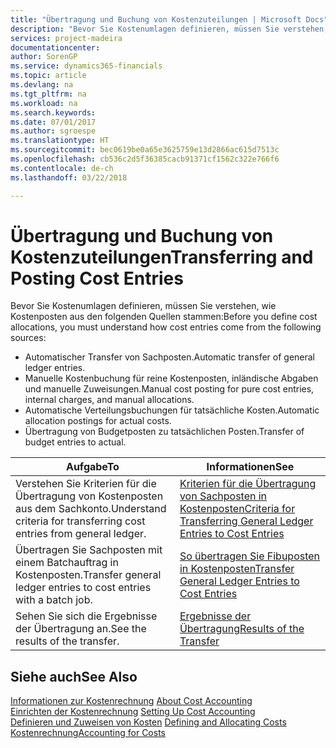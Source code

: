 ```yaml
---
title: "Übertragung und Buchung von Kostenzuteilungen | Microsoft Docs"
description: "Bevor Sie Kostenumlagen definieren, müssen Sie verstehen, woher Kostenposten stammen:"
services: project-madeira
documentationcenter: 
author: SorenGP
ms.service: dynamics365-financials
ms.topic: article
ms.devlang: na
ms.tgt_pltfrm: na
ms.workload: na
ms.search.keywords: 
ms.date: 07/01/2017
ms.author: sgroespe
ms.translationtype: HT
ms.sourcegitcommit: bec0619be0a65e3625759e13d2866ac615d7513c
ms.openlocfilehash: cb536c2d5f36385cacb91371cf1562c322e766f6
ms.contentlocale: de-ch
ms.lasthandoff: 03/22/2018

---
```

# <a name="transferring-and-posting-cost-entries"></a><span data-ttu-id="b411e-103">Übertragung und Buchung von Kostenzuteilungen</span><span class="sxs-lookup"><span data-stu-id="b411e-103">Transferring and Posting Cost Entries</span></span>
<span data-ttu-id="b411e-104">Bevor Sie Kostenumlagen definieren, müssen Sie verstehen, wie Kostenposten aus den folgenden Quellen stammen:</span><span class="sxs-lookup"><span data-stu-id="b411e-104">Before you define cost allocations, you must understand how cost entries come from the following sources:</span></span>  

-   <span data-ttu-id="b411e-105">Automatischer Transfer von Sachposten.</span><span class="sxs-lookup"><span data-stu-id="b411e-105">Automatic transfer of general ledger entries.</span></span>  
-   <span data-ttu-id="b411e-106">Manuelle Kostenbuchung für reine Kostenposten, inländische Abgaben und manuelle Zuweisungen.</span><span class="sxs-lookup"><span data-stu-id="b411e-106">Manual cost posting for pure cost entries, internal charges, and manual allocations.</span></span>  
-   <span data-ttu-id="b411e-107">Automatische Verteilungsbuchungen für tatsächliche Kosten.</span><span class="sxs-lookup"><span data-stu-id="b411e-107">Automatic allocation postings for actual costs.</span></span>  
-   <span data-ttu-id="b411e-108">Übertragung von Budgetposten zu tatsächlichen Posten.</span><span class="sxs-lookup"><span data-stu-id="b411e-108">Transfer of budget entries to actual.</span></span>  

|<span data-ttu-id="b411e-109">**Aufgabe**</span><span class="sxs-lookup"><span data-stu-id="b411e-109">**To**</span></span>|<span data-ttu-id="b411e-110">**Informationen**</span><span class="sxs-lookup"><span data-stu-id="b411e-110">**See**</span></span>|  
|------------|-------------|  
|<span data-ttu-id="b411e-111">Verstehen Sie Kriterien für die Übertragung von Kostenposten aus dem Sachkonto.</span><span class="sxs-lookup"><span data-stu-id="b411e-111">Understand criteria for transferring cost entries from general ledger.</span></span>|[<span data-ttu-id="b411e-112">Kriterien für die Übertragung von Sachposten in Kostenposten</span><span class="sxs-lookup"><span data-stu-id="b411e-112">Criteria for Transferring General Ledger Entries to Cost Entries</span></span>](finance-criteria-for-transferring-general-ledger-entries-to-cost-entries.md)|  
|<span data-ttu-id="b411e-113">Übertragen Sie Sachposten mit einem Batchauftrag in Kostenposten.</span><span class="sxs-lookup"><span data-stu-id="b411e-113">Transfer general ledger entries to cost entries with a batch job.</span></span>|[<span data-ttu-id="b411e-114">So übertragen Sie Fibuposten in Kostenposten</span><span class="sxs-lookup"><span data-stu-id="b411e-114">Transfer General Ledger Entries to Cost Entries</span></span>](finance-how-to-transfer-general-ledger-entries-to-cost-entries.md)|  
|<span data-ttu-id="b411e-115">Sehen Sie sich die Ergebnisse der Übertragung an.</span><span class="sxs-lookup"><span data-stu-id="b411e-115">See the results of the transfer.</span></span>|[<span data-ttu-id="b411e-116">Ergebnisse der Übertragung</span><span class="sxs-lookup"><span data-stu-id="b411e-116">Results of the Transfer</span></span>](finance-results-of-the-transfer.md)|  

## <a name="see-also"></a><span data-ttu-id="b411e-117">Siehe auch</span><span class="sxs-lookup"><span data-stu-id="b411e-117">See Also</span></span>  
 <span data-ttu-id="b411e-118">[Informationen zur Kostenrechnung](finance-about-cost-accounting.md) </span><span class="sxs-lookup"><span data-stu-id="b411e-118">[About Cost Accounting](finance-about-cost-accounting.md) </span></span>  
 <span data-ttu-id="b411e-119">[Einrichten der Kostenrechnung](finance-set-up-cost-accounting.md) </span><span class="sxs-lookup"><span data-stu-id="b411e-119">[Setting Up Cost Accounting](finance-set-up-cost-accounting.md) </span></span>  
 <span data-ttu-id="b411e-120">[Definieren und Zuweisen von Kosten](finance-define-and-allocate-costs.md) </span><span class="sxs-lookup"><span data-stu-id="b411e-120">[Defining and Allocating Costs](finance-define-and-allocate-costs.md) </span></span>  
 [<span data-ttu-id="b411e-121">Kostenrechnung</span><span class="sxs-lookup"><span data-stu-id="b411e-121">Accounting for Costs</span></span>](finance-manage-cost-accounting.md)

